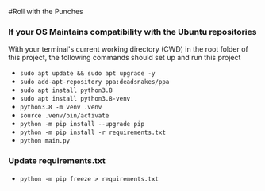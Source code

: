 #Roll with the Punches


### If your OS Maintains compatibility with the Ubuntu repositories

With your terminal's current working directory (CWD) in the root folder of this project, the following commands should set up and run this project

- `sudo apt update && sudo apt upgrade -y`
- `sudo add-apt-repository ppa:deadsnakes/ppa`
- `sudo apt install python3.8`
- `sudo apt install python3.8-venv`
- `python3.8 -m venv .venv`
- `source .venv/bin/activate`
- `python -m pip install --upgrade pip`
- `python -m pip install -r requirements.txt`
- `python main.py`

### Update requirements.txt

- `python -m pip freeze > requirements.txt`